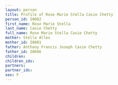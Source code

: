 ```yaml
---
layout: person
title: Profile of Rose Marie Stella Casie Chetty
person_id: I0082
first_name: Rose Marie Stella
last_name: Casie Chetty
full_name: Rose Marie Stella Casie Chetty
mother: Stella Alles
mother_id: I0081
father: Anthony Francis Joseph Casie Chetty
father_id: I0046
children:
children_ids:
partners:
partner_ids:
sex: F
---
```


